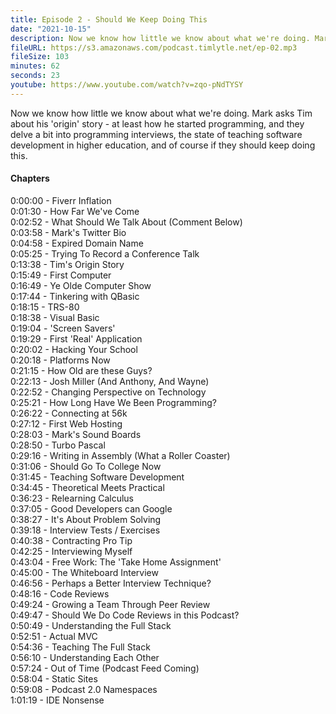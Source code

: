 ```yaml
---
title: Episode 2 - Should We Keep Doing This
date: "2021-10-15"
description: Now we know how little we know about what we're doing. Mark asks Tim about his 'origin' story - at least how he started programming, and they delve a bit into programming interviews, the state of teaching software development in higher education, and of course if they should keep doing this.
fileURL: https://s3.amazonaws.com/podcast.timlytle.net/ep-02.mp3
fileSize: 103
minutes: 62
seconds: 23
youtube: https://www.youtube.com/watch?v=zqo-pNdTYSY
---
```


Now we know how little we know about what we're doing. Mark asks Tim about his 'origin' story - at least how he started programming, and they delve a bit into programming interviews, the state of teaching software development in higher education, and of course if they should keep doing this.

#### Chapters

0:00:00 - Fiverr Inflation  
0:01:30 - How Far We've Come  
0:02:52 - What Should We Talk About (Comment Below)  
0:03:58 - Mark's Twitter Bio  
0:04:58 - Expired Domain Name  
0:05:25 - Trying To Record a Conference Talk  
0:13:38 - Tim's Origin Story  
0:15:49 - First Computer  
0:16:49 - Ye Olde Computer Show  
0:17:44 - Tinkering with QBasic  
0:18:15 - TRS-80  
0:18:38 - Visual Basic  
0:19:04 - 'Screen Savers'  
0:19:29 - First 'Real' Application  
0:20:02 - Hacking Your School  
0:20:18 - Platforms Now  
0:21:15 - How Old are these Guys?  
0:22:13 - Josh Miller (And Anthony, And Wayne)  
0:22:52 - Changing Perspective on Technology  
0:25:21 - How Long Have We Been Programming?  
0:26:22 - Connecting at 56k  
0:27:12 - First Web Hosting  
0:28:03 - Mark's Sound Boards  
0:28:50 - Turbo Pascal  
0:29:16 - Writing in Assembly (What a Roller Coaster)  
0:31:06 - Should Go To College Now  
0:31:45 - Teaching Software Development  
0:34:45 - Theoretical Meets Practical  
0:36:23 - Relearning Calculus  
0:37:05 - Good Developers can Google  
0:38:27 - It's About Problem Solving  
0:39:18 - Interview Tests / Exercises  
0:40:38 - Contracting Pro Tip  
0:42:25 - Interviewing Myself  
0:43:04 - Free Work: The 'Take Home Assignment'  
0:45:00 - The Whiteboard Interview  
0:46:56 - Perhaps a Better Interview Technique?  
0:48:16 - Code Reviews  
0:49:24 - Growing a Team Through Peer Review  
0:49:47 - Should We Do Code Reviews in this Podcast?  
0:50:49 - Understanding the Full Stack  
0:52:51 - Actual MVC  
0:54:36 - Teaching The Full Stack  
0:56:10 - Understanding Each Other  
0:57:24 - Out of Time (Podcast Feed Coming)  
0:58:04 - Static Sites  
0:59:08 - Podcast 2.0 Namespaces  
1:01:19 - IDE Nonsense  
